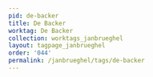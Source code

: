 ```yaml
---
pid: de-backer
title: De Backer
worktag: De Backer
collection: worktags_janbrueghel
layout: tagpage_janbrueghel
order: '044'
permalink: /janbrueghel/tags/de-backer
---
```

